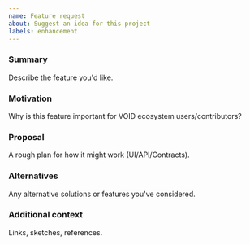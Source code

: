 ```yaml
---
name: Feature request
about: Suggest an idea for this project
labels: enhancement
---
```


### Summary
Describe the feature you'd like.

### Motivation
Why is this feature important for VOID ecosystem users/contributors?

### Proposal
A rough plan for how it might work (UI/API/Contracts).

### Alternatives
Any alternative solutions or features you've considered.

### Additional context
Links, sketches, references.
